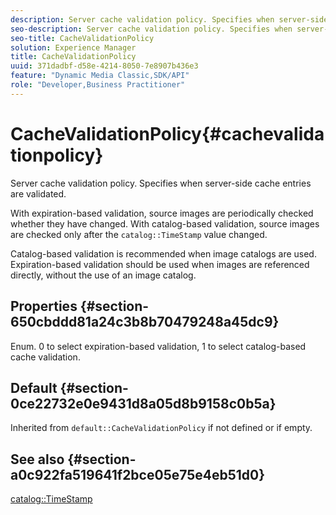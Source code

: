 ```yaml
---
description: Server cache validation policy. Specifies when server-side cache entries are validated.
seo-description: Server cache validation policy. Specifies when server-side cache entries are validated.
seo-title: CacheValidationPolicy
solution: Experience Manager
title: CacheValidationPolicy
uuid: 371dadbf-d58e-4214-8050-7e8907b436e3
feature: "Dynamic Media Classic,SDK/API"
role: "Developer,Business Practitioner"
---
```


# CacheValidationPolicy{#cachevalidationpolicy}

Server cache validation policy. Specifies when server-side cache entries are validated.

With expiration-based validation, source images are periodically checked whether they have changed. With catalog-based validation, source images are checked only after the `catalog::TimeStamp` value changed.

Catalog-based validation is recommended when image catalogs are used. Expiration-based validation should be used when images are referenced directly, without the use of an image catalog.

## Properties {#section-650cbddd81a24c3b8b70479248a45dc9}

Enum. 0 to select expiration-based validation, 1 to select catalog-based cache validation.

## Default {#section-0ce22732e0e9431d8a05d8b9158c0b5a}

Inherited from `default::CacheValidationPolicy` if not defined or if empty.

## See also {#section-a0c922fa519641f2bce05e75e4eb51d0}

[catalog::TimeStamp](../../../../../is-api/image-catalog/image-serving-api-ref/c-image-catalog-reference/c-image-svg-data-reference/c-svg-data-reference/r-timestamp-svg.md#reference-59a27b72f4cb4a53a3baba83214c4ded) 
